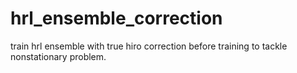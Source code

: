 # hrl_ensemble_correction

train hrl ensemble with true hiro correction before training to tackle nonstationary problem.